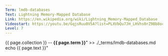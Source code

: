 ```yaml
---
Term: lmdb-databases
Text: Lightning Memory-Mapped Database
Link: https://en.wikipedia.org/wiki/Lightning_Memory-Mapped_Database
Videostart: https://youtu.be/GqjsRuu0V5A?list=PLXVbQu7JH_LHVhs0rZ9Bb8ocyKlPljkaG&t=21m42s
Level: 7
---
```


{{ page.collection }} -- **{{ page.term }}**" >> ./_terms/lmdb-databases.md
    echo  {{ page.text }}"
